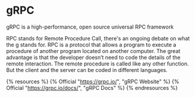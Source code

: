 # gRPC

gRPC is a high-performance, open source universal RPC framework

RPC stands for Remote Procedure Call, there's an ongoing debate on what the g stands for. RPC is a protocol that allows a program to execute a procedure of another program located on another computer. The great advantage is that the developer doesn’t need to code the details of the remote interaction. The remote procedure is called like any other function. But the client and the server can be coded in different languages.

{% resources %}
  {% Official "https://grpc.io/", "gRPC Website" %}
  {% Official "https://grpc.io/docs/", "gRPC Docs" %}
{% endresources %}
